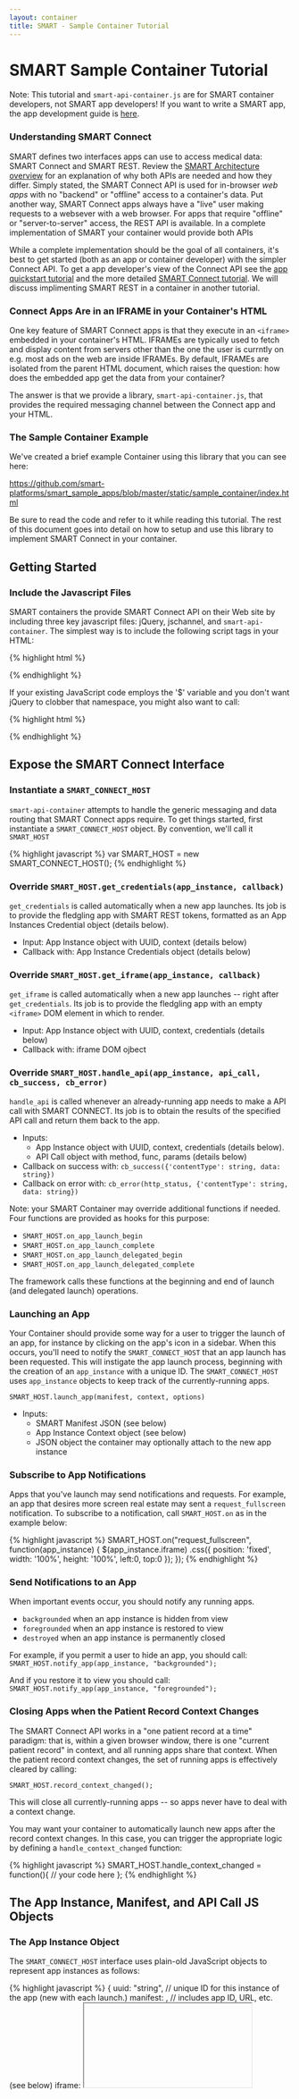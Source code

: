 ```yaml
---
layout: container
title: SMART - Sample Container Tutorial
---
```


# SMART Sample Container Tutorial

<div class='simple_box'>
  Note: This tutorial and <code>smart-api-container.js</code> are for SMART
  container developers, not SMART app developers! If you want to write a SMART
  app, the app development guide is <a href='/guide'>here</a>.
</div>


### Understanding SMART Connect

SMART defines two interfaces apps can use to access medical data: SMART
Connect and SMART REST. Review the [SMART Architecture
overview](/framework/architecture/) for an explanation of why both APIs are
needed and how they differ. Simply stated, the SMART Connect API is used for
in-browser _web apps_ with no "backend" or "offline" access to a container's
data. Put another way, SMART Connect apps always have a "live" user making
requests to a websever with a web browser. For apps that require "offline" or
"server-to-server" access, the REST API is available. In a complete
implementation of SMART your container would provide both APIs

While a complete implementation should be the goal of all containers, it's
best to get started (both as an app or container developer) with the simpler
Connect API. To get a app developer's view of the Connect API see the [app
quickstart tutorial](/guide) and the more detailed [SMART Connect
tutorial](/guide/tutorials/smart_connect.html). We will discuss implimenting
SMART REST in a container in another tutorial.


### Connect Apps Are in an IFRAME in your Container's HTML

One key feature of SMART Connect apps is that they execute in an
`<iframe>` embedded in your container's HTML. IFRAMEs are typically used
to fetch and display content from servers other than the one the user is
currntly on e.g. most ads on the web are inside IFRAMEs. By default, IFRAMEs
are isolated from the parent HTML document, which raises the question: how
does the embedded app get the data from your container?

The answer is that we provide a library, `smart-api-container.js`, that
provides the required messaging channel between the Connect app and your HTML.


### The Sample Container Example

We've created a brief example Container using this library that you can see
here:

<https://github.com/smart-platforms/smart_sample_apps/blob/master/static/sample_container/index.html>

Be sure to read the code and refer to it while reading this tutorial. The rest
of this document goes into detail on how to setup and use this library to
implement SMART Connect in your container.


## Getting Started

### Include the Javascript Files

SMART containers the provide SMART Connect API on their Web site by including
three key javascript files: jQuery, jschannel, and `smart-api-container`. The
simplest way is to include the following script tags in your HTML:

{% highlight html %}
  <script src="http://ajax.googleapis.com/ajax/libs/jquery/1/jquery.min.js"></script>
  <script src="http://sandbox.smartplatforms.org/static/smart_common/resources/jschannel.js"></script>
  <script src="http://sandbox.smartplatforms.org/static/smart_common/resources/smart-api-container.js"></script>
{% endhighlight  %}


If your existing JavaScript code employs the '$' variable and you don't want
jQuery to clobber that namespace, you might also want to call:

{% highlight html %}
  <script type="text/javascript">jQuery.noConflict();</script>
{% endhighlight  %}


## Expose the SMART Connect Interface

### Instantiate a `SMART_CONNECT_HOST`

`smart-api-container` attempts to handle the generic messaging and data
routing that SMART Connect apps require. To get things started, first
instantiate a `SMART_CONNECT_HOST` object. By convention, we'll call it
`SMART_HOST`

{% highlight javascript %}
  var SMART_HOST = new SMART_CONNECT_HOST();
{% endhighlight  %}


### Override `SMART_HOST.get_credentials(app_instance, callback)`

`get_credentials` is called automatically when a new app launches. Its job is
to provide the fledgling app with SMART REST tokens, formatted as an App
Instances Credential object (details below).

* Input: App Instance object with UUID, context (details below)
* Callback with: App Instance Credentials object (details below)


### Override `SMART_HOST.get_iframe(app_instance, callback)`

`get_iframe` is called automatically when a new app launches -- right after
`get_credentials`. Its job is to provide the fledgling app with an empty
`<iframe>` DOM element in which to render.

* Input: App Instance object with UUID, context, credentials (details below)
* Callback with: iframe DOM ojbect


### Override `SMART_HOST.handle_api(app_instance, api_call, cb_success, cb_error)`

`handle_api` is called whenever an already-running app needs to make a API call
with SMART CONNECT. Its job is to obtain the results of the specified API call
and return them back to the app.

* Inputs:
  * App Instance object with UUID, context, credentials (details below).
  * API Call object with method, func, params (details below)
* Callback on success with: `cb_success({'contentType': string, data: string})`
* Callback on error with: `cb_error(http_status, {'contentType': string, data: string})`


Note: your SMART Container may override additional functions if needed. Four
functions are provided as hooks for this purpose:

* `SMART_HOST.on_app_launch_begin`
* `SMART_HOST.on_app_launch_complete`
* `SMART_HOST.on_app_launch_delegated_begin`
* `SMART_HOST.on_app_launch_delegated_complete`

The framework calls these functions at the beginning and end of launch (and
delegated launch) operations.


### Launching an App

Your Container should provide some way for a user to trigger the launch of an
app, for instance by clicking on the app's icon in a sidebar. When this occurs,
you'll need to notify the `SMART_CONNECT_HOST` that an app launch has been
requested. This will instigate the app launch process, beginning with the
creation of an `app_instance` with a unique ID. The `SMART_CONNECT_HOST` uses
`app_instance` objects to keep track of the currently-running apps.

`SMART_HOST.launch_app(manifest, context, options)`

* Inputs:
  * SMART Manifest JSON (see below)
  * App Instance Context object (see below)
  * JSON object the container may optionally attach to the new app instance 


### Subscribe to App Notifications

Apps that you've launch may send notifications and requests. For example, an
app that desires more screen real estate may sent a `request_fullscreen`
notification. To subscribe to a notification, call `SMART_HOST.on` as in the
example below:

{% highlight javascript %}
  SMART_HOST.on("request_fullscreen", function(app_instance) {
    $(app_instance.iframe)
      .css({
        position: 'fixed',
        width: '100%',
        height: '100%',
        left:0,
        top:0
      });
  });
{% endhighlight  %}


### Send Notifications to an App

When important events occur, you should notify any running apps.

* `backgrounded` when an app instance is hidden from view
* `foregrounded` when an app instance is restored to view
* `destroyed` when an app instance is permanently closed

For example, if you permit a user to hide an app, you should call:
`SMART_HOST.notify_app(app_instance, "backgrounded");`

And if you restore it to view you should call:
`SMART_HOST.notify_app(app_instance, "foregrounded");`


### Closing Apps when the Patient Record Context Changes

The SMART Connect API works in a "one patient record at a time" paradigm: that
is, within a given browser window, there is one "current patient record" in
context, and all running apps share that context. When the patient record
context changes, the set of running apps is effectively cleared by calling:

`SMART_HOST.record_context_changed();`

This will close all currently-running apps -- so apps never have to deal with a
context change.

You may want your container to automatically launch new apps after the record
context changes. In this case, you can trigger the appropriate logic by
defining a `handle_context_changed` function:

{% highlight javascript %}
  SMART_HOST.handle_context_changed = function(){
     // your code here
  };
{% endhighlight  %}


## The App Instance, Manifest, and API Call JS Objects

### The App Instance Object

The `SMART_CONNECT_HOST` interface uses plain-old JavaScript objects to represent 
app instances as follows:

{% highlight javascript %}
  {
    uuid: "string",  // unique ID for this instance of the app (new with each launch.)
    manifest:  <SMART App Manifest JSON structure>, // includes app ID, URL, etc. (see below)
    iframe:  <iframe>, // DOM iframe element in which the app instance should render.

    // UI apps need user and patient context; Frame UI apps need user context.
    context:  {
       user: {
         id: "string",  // User ID assigned by the SMART Container
         full_name: "string" // Flattened string representation of the user's name
        },
        record: {
          id: "string", // Patient Record ID assigned by the SMART Container
          full_name: "string" // Flattened string representation of the patient's name
        }
    },
    credentials: <SMART Credentials JSON structure> // see below
  }
{% endhighlight %}


### The App Instance Credentials

To support REST apps, your SMART Container should generate OAuth tokens each
time an app launches. The OAuth tokens are provided to the app as part of a
credentials JavaScript object, which is automatically incorporated into the
`app_instance` object. The credentials object includes:

{% highlight javascript %}
  {
     api_base: "string", // Base URL for the container's SMART API
     rest_token: "string", // SMART REST Token bound to this user/patient/session
     rest_secret: "string", // SMART REST Secret bound to this user/patient/session
     oauth_header: "string", // OAuth header string embedding context & tokens (see below)
   }
{% endhighlight  %}

The `oauth_header` field is particularly important, since it's sent to the app
automatically, for a one-step way for the app to obtain access to the in-context
record. The `oauth_header` is a string representing a well-formed OAuth header,
which means that it must supply:

* `oauth_nonce`: a one-time value that will not be sent again to this app
* `oauth_timestamp`: current UNIX epoch time
* `oauth_signature_method`: "HMAC-SHA1"
* `oauth_version`: "1.0"
* `oauth_consumer_key`: the consumer key that your SMART container has assigned to the app being launched
* `oauth_signature`: a computed signature for the HTTP GET of this app's index.html

The following SMART-specific fields are also required, to provide the launching
app with necessary context:

* `smart_app_id`: the ID of the app being launched (usually the same as the app's OAuth consumer key)
* `smart_record_id`: the ID of the patient record on which the app is being launched (should match context.record.id)
* `smart_user_id`: the ID of the user launching the app (should match context.user.id)
* `smart_container_api_base`: the base REST URL of the SMART container launching the app (no trailing slash)
* `smart_oauth_token`: an OAuth token that the app can use to sign requests for the current session
* `smart_oauth_token_secret`: an OAuth secret that the app can use to sign requests for the current session

Here's an example of a fully-formed `oauth_header`s, with line breaks inserted for
clarity:

    'oauth_header' : 'OAuth realm="",
    smart_record_id="1768562",
    smart_app_id="problem-list%40apps.smartplatforms.org",
    smart_user_id="joshmandel%40smart.org",
    smart_oauth_token_secret="GHY2zhTL6oG1XLwvWHRB",
    smart_oauth_token="Iet6gX4NMbPHjFYBhLkm",
    smart_container_api_base="http%3A%2F%2Fsandbox-api.smartplatforms.org",
    oauth_signature="QMVJcONlB/O53UUNTpkySuvT+Og%3D",
    oauth_nonce="YiAs73cBx7QSO69bpLvh",
    oauth_timestamp="1305921820",
    oauth_signature_method="HMAC-SHA1",
    oauth_version="1.0",
    oauth_consumer_key="problem-list%40apps.smartplatforms.org"'


### The API Call Object

When an app makes an API Call, your handler function will be invoked with an
argument that looks like:

{% highlight javascript %}
  {
   type:  "string", // HTTP method (e.g. "GET")
   func: "string", // URL relative to container base (e.g. "/apps/manifests")
   contentType: "string", // sent to server (e.g. "application/x-www-form-urlencoded")
   params:  <object> // JS Object containing key/value URL parameters
  }
{% endhighlight  %}

You can use this object to determine how to respond appropriately.


### The SMART Manifest Object

You'll provide the `SMART_CONNECT_HOST` with details about an app to launch by
passing a JavaScript manifest object that looks like the one below. For more
details, see App Manifest Documentation.

{% highlight javascript %}
  {
    "name" : "Med List",
    "description" : "Display medications in a table or timeline view",
    "author" : "Josh Mandel, Children's Hospital Boston",
    "id" : "med-list@apps.smartplatforms.org",
    "version" : ".1a",

    "mode" : "ui",
    "scope": "record",
    "icon" :  "http://app-server/framework/med_list/icon.png",
    "index": "http://app-server/framework/med_list/index.html"
  }
{% endhighlight  %}


## A Working Example

Here's a complete [working
example](http://sample-apps.smartplatforms.org/sample_container/index.html) of
a SMART Container. This container implements only one API call, `GET
medications`, and displays an alert if the contained app attempts to call any
other function. Be sure to view the source code here:

<https://github.com/smart-platforms/smart_sample_apps/blob/master/static/sample_container/index.html>


## Example Manifests

If you're building a container, here are some manifests you can try loading to
get started, hosted in our sandbox

[http://sample-apps.smartplatforms.org/framework/got_statins/smart_manifest.json](http://sample-apps.smartplatforms.org/framework/got_statins/smart_manifest.json)
<br>
[http://sample-apps.smartplatforms.org/framework/cardio_risk_viz/smart_manifest.json](http://sample-apps.smartplatforms.org/framework/cardio_risk_viz/smart_manifest.json)
<br>
[http://sample-apps.smartplatforms.org/framework/med_list/smart_manifest.json](http://sample-apps.smartplatforms.org/framework/med_list/smart_manifest.json)
<br>
[http://sample-apps.smartplatforms.org/framework/problem_list/smart_manifest.json](http://sample-apps.smartplatforms.org/framework/problem_list/smart_manifest.json)
